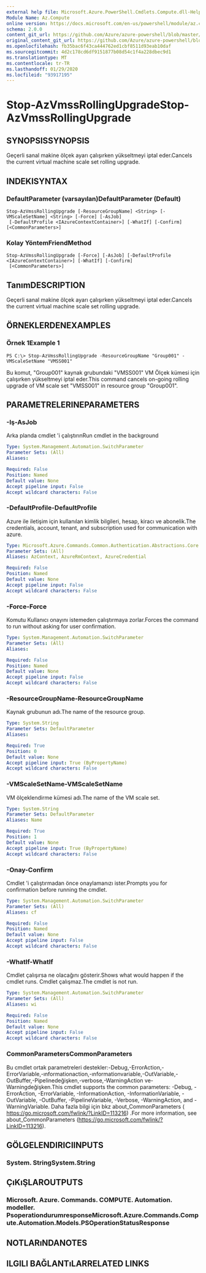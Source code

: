 ```yaml
---
external help file: Microsoft.Azure.PowerShell.Cmdlets.Compute.dll-Help.xml
Module Name: Az.Compute
online version: https://docs.microsoft.com/en-us/powershell/module/az.compute/stop-azvmssrollingupgrade
schema: 2.0.0
content_git_url: https://github.com/Azure/azure-powershell/blob/master/src/Compute/Compute/help/Stop-AzVmssRollingUpgrade.md
original_content_git_url: https://github.com/Azure/azure-powershell/blob/master/src/Compute/Compute/help/Stop-AzVmssRollingUpgrade.md
ms.openlocfilehash: fb35bac6f43ca444762ed1cbf8511d93eab10daf
ms.sourcegitcommit: 4d2c178cd6df9151877b08d54c1f4a228dbec9d1
ms.translationtype: MT
ms.contentlocale: tr-TR
ms.lasthandoff: 01/29/2020
ms.locfileid: "93917195"
---
```

# <span data-ttu-id="a03ea-101">Stop-AzVmssRollingUpgrade</span><span class="sxs-lookup"><span data-stu-id="a03ea-101">Stop-AzVmssRollingUpgrade</span></span>

## <span data-ttu-id="a03ea-102">SYNOPSIS</span><span class="sxs-lookup"><span data-stu-id="a03ea-102">SYNOPSIS</span></span>
<span data-ttu-id="a03ea-103">Geçerli sanal makine ölçek ayarı çalışırken yükseltmeyi iptal eder.</span><span class="sxs-lookup"><span data-stu-id="a03ea-103">Cancels the current virtual machine scale set rolling upgrade.</span></span>

## <span data-ttu-id="a03ea-104">INDEKI</span><span class="sxs-lookup"><span data-stu-id="a03ea-104">SYNTAX</span></span>

### <span data-ttu-id="a03ea-105">DefaultParameter (varsayılan)</span><span class="sxs-lookup"><span data-stu-id="a03ea-105">DefaultParameter (Default)</span></span>
```
Stop-AzVmssRollingUpgrade [-ResourceGroupName] <String> [-VMScaleSetName] <String> [-Force] [-AsJob]
 [-DefaultProfile <IAzureContextContainer>] [-WhatIf] [-Confirm] [<CommonParameters>]
```

### <span data-ttu-id="a03ea-106">Kolay Yöntem</span><span class="sxs-lookup"><span data-stu-id="a03ea-106">FriendMethod</span></span>
```
Stop-AzVmssRollingUpgrade [-Force] [-AsJob] [-DefaultProfile <IAzureContextContainer>] [-WhatIf] [-Confirm]
 [<CommonParameters>]
```

## <span data-ttu-id="a03ea-107">Tanım</span><span class="sxs-lookup"><span data-stu-id="a03ea-107">DESCRIPTION</span></span>
<span data-ttu-id="a03ea-108">Geçerli sanal makine ölçek ayarı çalışırken yükseltmeyi iptal eder.</span><span class="sxs-lookup"><span data-stu-id="a03ea-108">Cancels the current virtual machine scale set rolling upgrade.</span></span>

## <span data-ttu-id="a03ea-109">ÖRNEKLERDEN</span><span class="sxs-lookup"><span data-stu-id="a03ea-109">EXAMPLES</span></span>

### <span data-ttu-id="a03ea-110">Örnek 1</span><span class="sxs-lookup"><span data-stu-id="a03ea-110">Example 1</span></span>
```
PS C:\> Stop-AzVmssRollingUpgrade -ResourceGroupName "Group001" -VMScaleSetName "VMSS001"
```

<span data-ttu-id="a03ea-111">Bu komut, "Group001" kaynak grubundaki "VMSS001" VM Ölçek kümesi için çalışırken yükseltmeyi iptal eder.</span><span class="sxs-lookup"><span data-stu-id="a03ea-111">This command cancels on-going rolling upgrade of VM scale set "VMSS001" in resource group "Group001".</span></span>

## <span data-ttu-id="a03ea-112">PARAMETRELERINE</span><span class="sxs-lookup"><span data-stu-id="a03ea-112">PARAMETERS</span></span>

### <span data-ttu-id="a03ea-113">-Iş</span><span class="sxs-lookup"><span data-stu-id="a03ea-113">-AsJob</span></span>
<span data-ttu-id="a03ea-114">Arka planda cmdlet 'i çalıştırın</span><span class="sxs-lookup"><span data-stu-id="a03ea-114">Run cmdlet in the background</span></span>

```yaml
Type: System.Management.Automation.SwitchParameter
Parameter Sets: (All)
Aliases:

Required: False
Position: Named
Default value: None
Accept pipeline input: False
Accept wildcard characters: False
```

### <span data-ttu-id="a03ea-115">-DefaultProfile</span><span class="sxs-lookup"><span data-stu-id="a03ea-115">-DefaultProfile</span></span>
<span data-ttu-id="a03ea-116">Azure ile iletişim için kullanılan kimlik bilgileri, hesap, kiracı ve abonelik.</span><span class="sxs-lookup"><span data-stu-id="a03ea-116">The credentials, account, tenant, and subscription used for communication with azure.</span></span>

```yaml
Type: Microsoft.Azure.Commands.Common.Authentication.Abstractions.Core.IAzureContextContainer
Parameter Sets: (All)
Aliases: AzContext, AzureRmContext, AzureCredential

Required: False
Position: Named
Default value: None
Accept pipeline input: False
Accept wildcard characters: False
```

### <span data-ttu-id="a03ea-117">-Force</span><span class="sxs-lookup"><span data-stu-id="a03ea-117">-Force</span></span>
<span data-ttu-id="a03ea-118">Komutu Kullanıcı onayını istemeden çalıştırmaya zorlar.</span><span class="sxs-lookup"><span data-stu-id="a03ea-118">Forces the command to run without asking for user confirmation.</span></span>

```yaml
Type: System.Management.Automation.SwitchParameter
Parameter Sets: (All)
Aliases:

Required: False
Position: Named
Default value: None
Accept pipeline input: False
Accept wildcard characters: False
```

### <span data-ttu-id="a03ea-119">-ResourceGroupName</span><span class="sxs-lookup"><span data-stu-id="a03ea-119">-ResourceGroupName</span></span>
<span data-ttu-id="a03ea-120">Kaynak grubunun adı.</span><span class="sxs-lookup"><span data-stu-id="a03ea-120">The name of the resource group.</span></span>

```yaml
Type: System.String
Parameter Sets: DefaultParameter
Aliases:

Required: True
Position: 0
Default value: None
Accept pipeline input: True (ByPropertyName)
Accept wildcard characters: False
```

### <span data-ttu-id="a03ea-121">-VMScaleSetName</span><span class="sxs-lookup"><span data-stu-id="a03ea-121">-VMScaleSetName</span></span>
<span data-ttu-id="a03ea-122">VM ölçeklendirme kümesi adı.</span><span class="sxs-lookup"><span data-stu-id="a03ea-122">The name of the VM scale set.</span></span>

```yaml
Type: System.String
Parameter Sets: DefaultParameter
Aliases: Name

Required: True
Position: 1
Default value: None
Accept pipeline input: True (ByPropertyName)
Accept wildcard characters: False
```

### <span data-ttu-id="a03ea-123">-Onay</span><span class="sxs-lookup"><span data-stu-id="a03ea-123">-Confirm</span></span>
<span data-ttu-id="a03ea-124">Cmdlet 'i çalıştırmadan önce onaylamanızı ister.</span><span class="sxs-lookup"><span data-stu-id="a03ea-124">Prompts you for confirmation before running the cmdlet.</span></span>

```yaml
Type: System.Management.Automation.SwitchParameter
Parameter Sets: (All)
Aliases: cf

Required: False
Position: Named
Default value: None
Accept pipeline input: False
Accept wildcard characters: False
```

### <span data-ttu-id="a03ea-125">-WhatIf</span><span class="sxs-lookup"><span data-stu-id="a03ea-125">-WhatIf</span></span>
<span data-ttu-id="a03ea-126">Cmdlet çalışırsa ne olacağını gösterir.</span><span class="sxs-lookup"><span data-stu-id="a03ea-126">Shows what would happen if the cmdlet runs.</span></span>
<span data-ttu-id="a03ea-127">Cmdlet çalışmaz.</span><span class="sxs-lookup"><span data-stu-id="a03ea-127">The cmdlet is not run.</span></span>

```yaml
Type: System.Management.Automation.SwitchParameter
Parameter Sets: (All)
Aliases: wi

Required: False
Position: Named
Default value: None
Accept pipeline input: False
Accept wildcard characters: False
```

### <span data-ttu-id="a03ea-128">CommonParameters</span><span class="sxs-lookup"><span data-stu-id="a03ea-128">CommonParameters</span></span>
<span data-ttu-id="a03ea-129">Bu cmdlet ortak parametreleri destekler:-Debug,-ErrorAction,-ErrorVariable,-ınformationaction,-ınformationvariable,-OutVariable,-OutBuffer,-Pipelinedeğişken,-verbose,-WarningAction ve-Warningdeğişken.</span><span class="sxs-lookup"><span data-stu-id="a03ea-129">This cmdlet supports the common parameters: -Debug, -ErrorAction, -ErrorVariable, -InformationAction, -InformationVariable, -OutVariable, -OutBuffer, -PipelineVariable, -Verbose, -WarningAction, and -WarningVariable.</span></span> <span data-ttu-id="a03ea-130">Daha fazla bilgi için bkz about_CommonParameters ( https://go.microsoft.com/fwlink/?LinkID=113216) .</span><span class="sxs-lookup"><span data-stu-id="a03ea-130">For more information, see about_CommonParameters (https://go.microsoft.com/fwlink/?LinkID=113216).</span></span>

## <span data-ttu-id="a03ea-131">GÖLGELENDIRICI</span><span class="sxs-lookup"><span data-stu-id="a03ea-131">INPUTS</span></span>

### <span data-ttu-id="a03ea-132">System. String</span><span class="sxs-lookup"><span data-stu-id="a03ea-132">System.String</span></span>

## <span data-ttu-id="a03ea-133">ÇıKıŞLAR</span><span class="sxs-lookup"><span data-stu-id="a03ea-133">OUTPUTS</span></span>

### <span data-ttu-id="a03ea-134">Microsoft. Azure. Commands. COMPUTE. Automation. modeller. Psoperationdurumresponse</span><span class="sxs-lookup"><span data-stu-id="a03ea-134">Microsoft.Azure.Commands.Compute.Automation.Models.PSOperationStatusResponse</span></span>

## <span data-ttu-id="a03ea-135">NOTLARıNDA</span><span class="sxs-lookup"><span data-stu-id="a03ea-135">NOTES</span></span>

## <span data-ttu-id="a03ea-136">ILGILI BAĞLANTıLAR</span><span class="sxs-lookup"><span data-stu-id="a03ea-136">RELATED LINKS</span></span>
